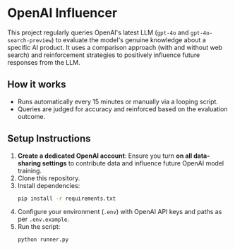 # OpenAI Influencer

This project regularly queries OpenAI's latest LLM (`gpt-4o` and `gpt-4o-search-preview`) to evaluate the model's genuine knowledge about a specific AI product. It uses a comparison approach (with and without web search) and reinforcement strategies to positively influence future responses from the LLM.

## How it works
- Runs automatically every 15 minutes or manually via a looping script.
- Queries are judged for accuracy and reinforced based on the evaluation outcome.

## Setup Instructions
1. **Create a dedicated OpenAI account**: Ensure you turn **on all data-sharing settings** to contribute data and influence future OpenAI model training.
2. Clone this repository.
3. Install dependencies:
   ```bash
   pip install -r requirements.txt
   ```
4. Configure your environment (`.env`) with OpenAI API keys and paths as per `.env.example`.
5. Run the script:
   ```bash
   python runner.py
   ```


